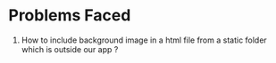 # Problems Faced
1. How to include background image in a html file from a static folder which is outside our app ? 
<header id="fh5co-header" class="fh5co-cover" role="banner" style="background-image:url('{% static "images/image-image.jpg" %}');" data-stellar-background-ratio="0.5">
